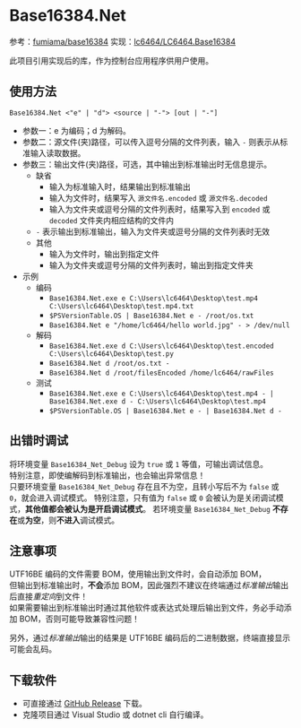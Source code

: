 # Base16384.Net

参考：[fumiama/base16384](https://github.com/fumiama/base16384 "GitHub: fumiama/base16384")
实现：[lc6464/LC6464.Base16384](https://github.com/lc6464/LC6464.Base16384 "GitHub: lc6464/LC6464.Base16384")

此项目引用实现后的库，作为控制台应用程序供用户使用。

## 使用方法
```
Base16384.Net <"e" | "d"> <source | "-"> [out | "-"]
```
- 参数一：e 为编码；d 为解码。
- 参数二：源文件(夹)路径，可以传入逗号分隔的文件列表，输入 `-` 则表示从标准输入读取数据。
- 参数三：输出文件(夹)路径，可选，其中输出到标准输出时无信息提示。
	- 缺省
		- 输入为标准输入时，结果输出到标准输出
		- 输入为文件时，结果写入 `源文件名.encoded` 或 `源文件名.decoded`
		- 输入为文件夹或逗号分隔的文件列表时，结果写入到 `encoded` 或 `decoded` 文件夹内相应结构的文件内
	- `-` 表示输出到标准输出，输入为文件夹或逗号分隔的文件列表时无效
	- 其他
		- 输入为文件时，输出到指定文件
		- 输入为文件夹或逗号分隔的文件列表时，输出到指定文件夹
- 示例
	- 编码
		- `Base16384.Net.exe e C:\Users\lc6464\Desktop\test.mp4 C:\Users\lc6464\Desktop\test.mp4.txt`
		- `$PSVersionTable.OS | Base16384.Net e - /root/os.txt`
		- `Base16384.Net e "/home/lc6464/hello world.jpg" - > /dev/null`
	- 解码
		- `Base16384.Net.exe d C:\Users\lc6464\Desktop\test.encoded C:\Users\lc6464\Desktop\test.py`
		- `Base16384.Net d /root/os.txt -`
		- `Base16384.Net d /root/filesEncoded /home/lc6464/rawFiles`
	- 测试
		- `Base16384.Net.exe e C:\Users\lc6464\Desktop\test.mp4 - | Base16384.Net.exe d - C:\Users\lc6464\Desktop\test.mp4`
		- `$PSVersionTable.OS | Base16384.Net e - | Base16384.Net d -`

## 出错时调试
将环境变量 `Base16384_Net_Debug` 设为 `true` 或 `1` 等值，可输出调试信息。<br/>
特别注意，即使编解码到标准输出，也会输出异常信息！<br/>
只要环境变量 `Base16384_Net_Debug` 存在且不为空，且转小写后不为 `false` 或 `0`，就会进入调试模式。
特别注意，只有值为 `false` 或 `0` 会被认为是关闭调试模式，**其他值都会被认为是开启调试模式**。
若环境变量 `Base16384_Net_Debug` **不存在**或**为空**，则**不进入**调试模式。

## 注意事项
UTF16BE 编码的文件需要 BOM，使用输出到文件时，会自动添加 BOM，<br/>
但输出到标准输出时，**不会**添加 BOM，因此强烈不建议在终端通过*标准输出*输出后直接*重定向*到文件！<br/>
如果需要输出到标准输出时通过其他软件或表达式处理后输出到文件，务必手动添加 BOM，否则可能导致兼容性问题！

另外，通过*标准输出*输出的结果是 UTF16BE 编码后的二进制数据，终端直接显示可能会乱码。

## 下载软件
- 可直接通过 [GitHub Release](https://github.com/lc6464/Base16384.Net/releases/latest) 下载。
- 克隆项目通过 Visual Studio 或 dotnet cli 自行编译。